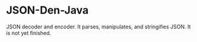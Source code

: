 JSON-Den-Java
=============
JSON decoder and encoder.
It parses, manipulates, and stringifies JSON.
It is not yet finished.

